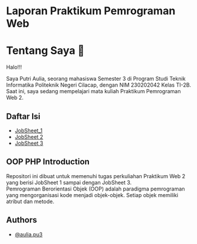 # Laporan Praktikum Pemrograman Web 
# Tentang Saya 👋
Halo!!!

Saya Putri Aulia, seorang mahasiswa Semester 3 di Program Studi Teknik Informatika Politeknik Negeri Cilacap, dengan NIM 230202042 Kelas TI-2B. Saat ini, saya sedang mempelajari mata kuliah Praktikum Pemrograman Web 2.
## Daftar Isi

- [JobSheet_1](https://github.com/symplylia/Tugas-PWeb2/tree/main/jobsheet1)
- [JobSheet 2](https://github.com/symplylia/Tugas-PWeb2/tree/main/jobsheet2)
- [JobSheet 3](https://github.com/symplylia/Tugas-PWeb2/tree/main/jobsheet3)

## OOP PHP Introduction

Repositori ini dibuat untuk memenuhi tugas perkuliahan Praktikum Web 2 yang berisi JobSheet 1 sampai dengan JobSheet 3.  
Pemrograman Berorientasi Objek (OOP) adalah paradigma pemrograman yang mengorganisasi kode menjadi objek-objek. Setiap objek memiliki atribut dan metode.

## Authors

- [@aulia.pu3](https://github.com/symplylia)
